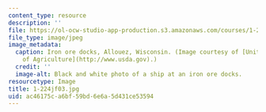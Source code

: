 ```yaml
---
content_type: resource
description: ''
file: https://ol-ocw-studio-app-production.s3.amazonaws.com/courses/1-224j-carrier-systems-fall-2003/ac46175ca6bf59bd6e6a5d431ce53594_1-224jf03.jpg
file_type: image/jpeg
image_metadata:
  caption: Iron ore docks, Allouez, Wisconsin. (Image courtesy of [United States Department
    of Agriculture](http://www.usda.gov).)
  credit: ''
  image-alt: Black and white photo of a ship at an iron ore docks.
resourcetype: Image
title: 1-224jf03.jpg
uid: ac46175c-a6bf-59bd-6e6a-5d431ce53594
---
```

